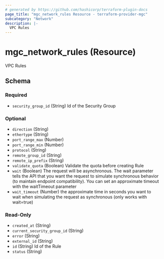 ```yaml
---
# generated by https://github.com/hashicorp/terraform-plugin-docs
page_title: "mgc_network_rules Resource - terraform-provider-mgc"
subcategory: "Network"
description: |-
  VPC Rules
---
```


# mgc_network_rules (Resource)

VPC Rules



<!-- schema generated by tfplugindocs -->
## Schema

### Required

- `security_group_id` (String) Id of the Security Group

### Optional

- `direction` (String)
- `ethertype` (String)
- `port_range_max` (Number)
- `port_range_min` (Number)
- `protocol` (String)
- `remote_group_id` (String)
- `remote_ip_prefix` (String)
- `validate_quota` (Boolean) Validate the quota before creating Rule
- `wait` (Boolean) The request will be asynchronous. The wait parameter tells the API that you want the request to simulate synchronous behavior (to maintain endpoint compatibility). You can set an approximate timeout with the waitTimeout parameter
- `wait_timeout` (Number) the approximate time in seconds you want to wait when simulating the request as synchronous (only works with wait=true)

### Read-Only

- `created_at` (String)
- `current_security_group_id` (String)
- `error` (String)
- `external_id` (String)
- `id` (String) Id of the Rule
- `status` (String)

